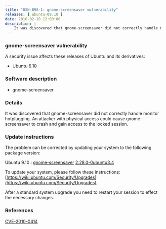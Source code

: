 ```yaml
---
title: "USN-898-1: gnome-screensaver vulnerability"
releases: [ ubuntu-09.10 ]
date: 2010-02-10 12:00:00
description: |
    It was discovered that gnome-screensaver did not correctly handle monitor hotplugging. An attacker with physical access could cause gnome-screensaver to crash and gain access to the locked session. 
--- 
```

 
### gnome-screensaver vulnerability

A security issue affects these releases of Ubuntu and its derivatives:

* Ubuntu 9.10

### Software description

* gnome-screensaver 

### Details

It was discovered that gnome-screensaver did not correctly handle monitor hotplugging. An attacker with physical access could cause gnome-screensaver to crash and gain access to the locked session. 

### Update instructions

The problem can be corrected by updating your system to the following package version:

Ubuntu 9.10
 : [gnome-screensaver](https://launchpad.net/ubuntu/+source/gnome-screensaver) <span> [2.28.0-0ubuntu3.4](https://launchpad.net/ubuntu/+source/gnome-screensaver/2.28.0-0ubuntu3.4) </span> 

To update your system, please follow these instructions: [https://wiki.ubuntu.com/Security/Upgrades](https://wiki.ubuntu.com/Security/Upgrades).

After a standard system upgrade you need to restart your session to effect the necessary changes. 

### References

 [CVE-2010-0414](http://people.ubuntu.com/~ubuntu-security/cve/CVE-2010-0414)
 

